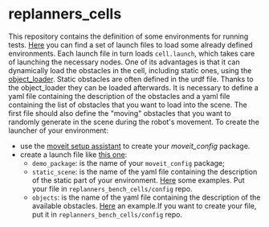 # **replanners_cells**

This repository contains the definition of some environments for running tests. [Here](https://github.com/JRL-CARI-CNR-UNIBS/replanning_strategies/tree/master/replanners_cells/replanners_bench_cells/launch) you can find a set of launch files to load some already defined environments.
Each launch file in turn loads `cell.launch`, which takes care of launching the necessary nodes. One of its advantages is that it can dynamically load the obstacles in the cell, including static ones, using the [object_loader](https://github.com/CNR-STIIMA-IRAS/object_loader.git). Static obstacles are often defined in the urdf file. Thanks to the object_loader they can be loaded afterwards. It is necessary to define a yaml file containing the description of the obstacles and a yaml file containing the list of obstacles that you want to load into the scene. The first file should also define the "moving" obstacles that you want to randomly generate in the scene during the robot's movement.
To create the launcher of your environment:
 - use the [moveit setup assistant](http://docs.ros.org/en/kinetic/api/moveit_tutorials/html/doc/setup_assistant/setup_assistant_tutorial.html) to create your *moveit_config* package.
 - create a launch file like [this one](https://github.com/JRL-CARI-CNR-UNIBS/replanning_strategies/blob/master/replanners_cells/replanners_bench_cells/launch/how_to_launch_your_cell.launch):
    - `demo_package`: is the name of your `moveit_config` package;
    - `static_scene`: is the name of the yaml file containing the description of the static part of your environment. [Here](https://github.com/JRL-CARI-CNR-UNIBS/replanning_strategies/tree/master/replanners_cells/replanners_bench_cells/config) some examples. Put your file in `replanners_bench_cells/config` repo.
    - `objects`: is the name of the yaml file containing the description of the available obstacles. [Here](https://github.com/JRL-CARI-CNR-UNIBS/replanning_strategies/blob/master/replanners_cells/replanners_bench_cells/config/object_test_replanner.yaml) an example.If you want to create your file, put it in `replanners_bench_cells/config` repo.
